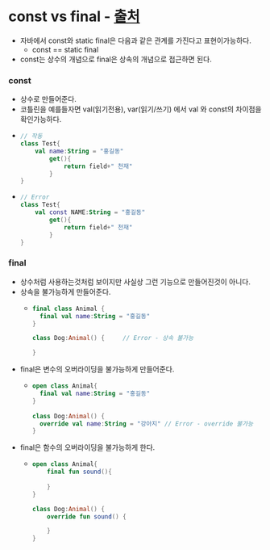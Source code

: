 # const vs final - [출처](https://blog.naver.com/PostView.nhn?blogId=codingspecialist&logNo=221516528734&categoryNo=131&parentCategoryNo=0&viewDate=&currentPage=1&postListTopCurrentPage=&from=postList)
* 자바에서 const와 static final은 다음과 같은 관계를 가진다고 표현이가능하다.
  * const == static final
* const는 상수의 개념으로 final은 상속의 개념으로 접근하면 된다.
### const
* 상수로 만들어준다.
* 코틀린을 예를들자면 val(읽기전용), var(읽기/쓰기) 에서 val 와 const의 차이점을 확인가능하다.
* ```kotlin
  // 작동
  class Test{
      val name:String = "홍길동"
          get(){
              return field+" 천재"
          }
  }
* ```kotlin
  // Error
  class Test{
      val const NAME:String = "홍길동"
          get(){
              return field+" 천재"
          }
  }
### final
* 상수처럼 사용하는것처럼 보이지만 사실상 그런 기능으로 만들어진것이 아니다.
* 상속을 불가능하게 만들어준다.
  * ```kotlin
    final class Animal {
      final val name:String = "홍길동"
    }
    
    class Dog:Animal() {     // Error - 상속 불가능
    
    }
* final은 변수의 오버라이딩을 불가능하게 만들어준다.
  * ```kotlin
    open class Animal{
      final val name:String = "홍길동"
    }
      
    class Dog:Animal() {
      override val name:String = "강아지" // Error - override 불가능
    }
* final은 함수의 오버라이딩을 불가능하게 한다.
  * ```kotlin
    open class Animal{
        final fun sound(){
        
        }
    }
    
    class Dog:Animal() {
        override fun sound() {
    
        }
    }


